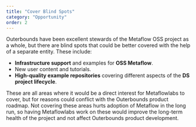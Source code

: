 ```yaml
---
title: "Cover Blind Spots"
category: "Opportunity"
order: 2
---
```


Outerbounds have been excellent stewards of the Metaflow OSS project as a whole, but there are blind spots that could be better covered with the help of a separate entity. These include:

- **Infrastructure support** and examples for **OSS Metaflow**.
- New user content and tutorials.
- **High-quality example repositories** covering different aspects of the **DS project lifecycle**.

These are all areas where it would be a direct interest for Metaflowlabs to cover, but for reasons could conflict with the Outerbounds product roadmap. Not covering these areas hurts adoption of Metaflow in the long run, so having Metaflowlabs work on these would improve the long-term health of the project and not affect Outerbounds product development.
